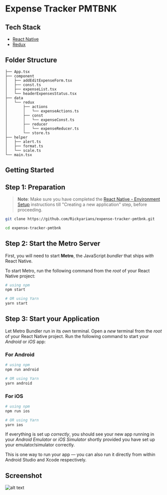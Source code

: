 # Expense Tracker PMTBNK

## Tech Stack

- [React Native] 
- [Redux]


## Folder Structure

```
├── App.tsx
├── component
│   ├── addEditExpenseForm.tsx
│   ├── const.ts
│   ├── expenseList.tsx
│   └── headerExpensesStatus.tsx
├── data
│   └── redux
│       ├── actions
│       │   └── expenseActions.ts
│       ├── const
│       │   └── expenseConst.ts
│       ├── reducer
│       │   └── expenseReducer.ts
│       └── store.ts
├── helper
│   ├── alert.ts
│   ├── format.ts
│   └── scale.ts
└── main.tsx
```

## Getting Started

## Step 1: Preparation

> **Note**: Make sure you have completed the [React Native - Environment Setup](https://reactnative.dev/docs/environment-setup) instructions till "Creating a new application" step, before proceeding.

```bash
git clone https://github.com/Rickyarians/expense-tracker-pmtbnk.git
```

```bash
cd expense-tracker-pmtbnk
```

## Step 2: Start the Metro Server

First, you will need to start **Metro**, the JavaScript _bundler_ that ships _with_ React Native.

To start Metro, run the following command from the _root_ of your React Native project:

```bash
# using npm
npm start

# OR using Yarn
yarn start
```

## Step 3: Start your Application

Let Metro Bundler run in its _own_ terminal. Open a _new_ terminal from the _root_ of your React Native project. Run the following command to start your _Android_ or _iOS_ app:

### For Android

```bash
# using npm
npm run android

# OR using Yarn
yarn android
```

### For iOS

```bash
# using npm
npm run ios

# OR using Yarn
yarn ios
```

If everything is set up _correctly_, you should see your new app running in your _Android Emulator_ or _iOS Simulator_ shortly provided you have set up your emulator/simulator correctly.

This is one way to run your app — you can also run it directly from within Android Studio and Xcode respectively.


## Screenshot 

![alt text](https://ibb.co/Jm0m6sn)

[React Native]: <https://reactnative.dev/>
[Redux]: <https://redux-toolkit.js.org/>